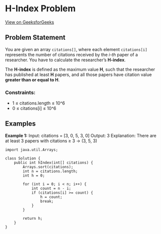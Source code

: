 # H-Index Problem
[View on GeeksforGeeks](https://www.geeksforgeeks.org/problems/find-h-index--165609/1)


## Problem Statement

You are given an array `citations[]`, where each element `citations[i]` represents the number of citations received by the *i-th* paper of a researcher. You have to calculate the researcher’s **H-index**.

The **H-index** is defined as the maximum value **H**, such that the researcher has published at least **H** papers, and all those papers have citation value **greater than or equal to H**.

### Constraints:
- 1 ≤ citations.length ≤ 10^6
- 0 ≤ citations[i] ≤ 10^6

## Examples

**Example 1:**
Input: citations = [3, 0, 5, 3, 0]
Output: 3
Explanation: There are at least 3 papers with citations ≥ 3 → (3, 5, 3)

```
import java.util.Arrays;

class Solution {
    public int hIndex(int[] citations) {
        Arrays.sort(citations);
        int n = citations.length;
        int h = 0;

        for (int i = 0; i < n; i++) {
            int count = n - i;
            if (citations[i] >= count) {
                h = count;
                break;
            }
        }

        return h;
    }
}

```
